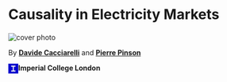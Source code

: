 # Causality in Electricity Markets

<img src="logo_thick_v2.png" alt="cover photo" align="center" width="400px"/>

By [**Davide Cacciarelli**](https://sites.google.com/view/dcacciarelli) and [**Pierre Pinson**](https://pierrepinson.com/)

<img src="icl.png" alt="university logo" align="left" width="20px"/> **Imperial College London**

